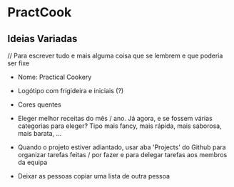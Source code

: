 # PractCook

## Ideias Variadas

// Para escrever tudo e mais alguma coisa que se lembrem e que poderia ser fixe

 - Nome: Practical Cookery
 
 - Logótipo com frigideira e iniciais (?)
 
 - Cores quentes
 
 - Eleger melhor receitas do mês / ano. 
 Já agora, e se fossem várias categorias para eleger? Tipo mais fancy, mais rápida, mais saborosa, mais barata, ...
 
 - Quando o projeto estiver adiantado, usar aba 'Projects' do Github para organizar tarefas feitas / por fazer e para delegar tarefas aos membros da equipa
 
 - Deixar as pessoas copiar uma lista de outra pessoa